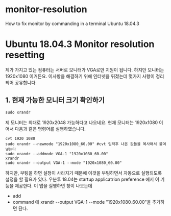 # monitor-resolution
How to fix monitor by commanding in a terminal Ubuntu 18.04.3

# Ubuntu 18.04.3 Monitor resolution resetting

제가 가지고 있는 컴퓨터는 서버로 모니터가 VGA로만 지원이 됩니다. 하지만 모니터는 1920x1080 이거든요. 이사항을 해결하기 위해 인터넷을 뒤졌는데 몇가지 사항이 정리되어 공유합니다.

## 1. 현재 가능한 모니터 크기 확인하기
```
sudo xrandr
```
제 모니터는 최대로 1920x2048 가능하다고 나오네요. 현재 모니터는 1920x1080 이어서 다음과 같은 명령어를 실행하였습니다.
```
cvt 1920 1080
sudo xrandr --newmode "1920x1080_60.00" #cvt 입력후 나온 값들을 복사해서 붙여넣는다
sudo xrandr --addmode VGA-1 "1920x1080_60.00"
xrandr
sudo xrandr --output VGA-1 --mode "1920x1080_60.00"
```
하지만, 부팅을 하면 설정이 사라지기 때문에 이것을 부팅하면서 자동으로 실행되도록 설정을 할 필요가 있다.
우분투 18.04는 startup applicatrion preference 에서 이 기능을 제공한다. 이 앱을 실행하면 창이 나오는데
* add 
* command 에  xrandr --output VGA-1 --mode "1920x1080_60.00"을 추가하면 된다.
